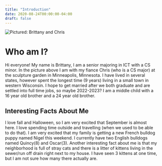 ```yaml
---
title: "Introduction"
date: 2020-08-24T00:00:00-04:00
draft: false
---
```

![Pictured: Brittany and Chris](https://wizardly-blackwell-9d110c.netlify.app/bc1.jpg)

<h1>Who am I?</h1>
Hi everyone! My name is Brittany, I am a senior majoring in ICT with a CS minor. In the picture above I am with my fiance Chris (who is a CS major) at the sculpture garden in Minneapolis, Minnesota. I have lived in several states, however spent the longest time (9 years) living in a small town in western Wisconsin. I hope to get married after we both graduate and are settled into full time jobs, so maybe 2022-2023? I am a middle child with a 16 year old brother and a 24 year old brother. 

<h2>Interesting Facts About Me</h2>
I love fall and Halloween, so I am very excited that September is almost here. I love spending time outside and travelling (when we used to be able to do that). I am very excited that my family is getting a new French bulldog puppy named Nigel this weekend. I currently have two English bulldogs named Quincy(8) and Oscar(3). Another interesting fact about me is that my neighborhood is full of stray cats and there is a litter of kittens living in the sewer/run off drain right next to my house. I have seen 3 kittens at one time, but I am not sure how many there actually are.
